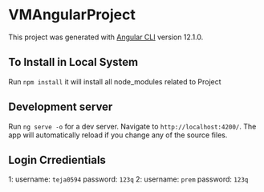 # VMAngularProject

This project was generated with [Angular CLI](https://github.com/angular/angular-cli) version 12.1.0.

## To Install in Local System 

Run `npm install` it will install all node_modules related to Project

## Development server

Run `ng serve -o` for a dev server. Navigate to `http://localhost:4200/`. The app will automatically reload if you change any of the source files.

## Login Crredientials
1: username: `teja0594` 
   password:  `123q`
2: username: `prem`
   password: `123q`

